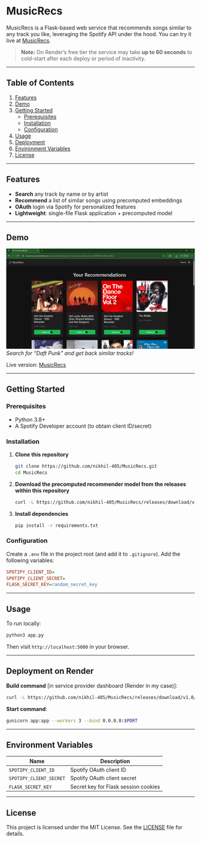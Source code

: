 # MusicRecs

MusicRecs is a Flask-based web service that recommends songs similar to any track you like, leveraging the Spotify API under the hood. You can try it live at [MusicRecs](https://musicrecs.onrender.com/).

> **Note:** On Render’s free tier the service may take **up to 60 seconds** to cold-start after each deploy or period of inactivity.

---

## Table of Contents

1. [Features](#features)  
2. [Demo](#demo)  
3. [Getting Started](#getting-started)  
   - [Prerequisites](#prerequisites)  
   - [Installation](#installation)  
   - [Configuration](#configuration)  
4. [Usage](#usage)  
5. [Deployment](#deployment)  
6. [Environment Variables](#environment-variables)
7. [License](#license)  

---

## Features

- **Search** any track by name or by artist  
- **Recommend** a list of similar songs using precomputed embeddings  
- **OAuth** login via Spotify for personalized features  
- **Lightweight**: single-file Flask application + precomputed model  

---

## Demo

![MusicRecs Screenshot](docs/musicrecs-demo.png)  
*Search for “Daft Punk” and get back similar tracks!*

Live version: [MusicRecs](https://musicrecs.onrender.com/)

---

## Getting Started

### Prerequisites

- Python 3.8+  
- A Spotify Developer account (to obtain client ID/secret)  

### Installation

1. **Clone this repository**  
   ```bash
   git clone https://github.com/nikhil-405/MusicRecs.git
   cd MusicRecs
   ```
2. **Download the precomputed recommender model from the releases within this repository**  
   ```bash
   curl -L https://github.com/nikhil-405/MusicRecs/releases/download/v1.0/recommender.pkl -o recommender.pkl
   ```

3. **Install dependencies**  
   ```bash
   pip install -r requirements.txt
   ```

### Configuration

Create a `.env` file in the project root (and add it to `.gitignore`). Add the following variables:

```ini
SPOTIPY_CLIENT_ID=
SPOTIPY_CLIENT_SECRET=
FLASK_SECRET_KEY=random_secret_key
```

---

## Usage

To run locally:

```bash
python3 app.py
```

Then visit `http://localhost:5000` in your browser.

---

## Deployment on Render

**Build command** [in service provider dashboard (Render in my case)]:

```bash
curl -L https://github.com/nikhil-405/MusicRecs/releases/download/v1.0/recommender.pkl   -o recommender.pkl && pip install -r requirements.txt
```

**Start command**:

```bash
gunicorn app:app --workers 3 --bind 0.0.0.0:$PORT
```

---

## Environment Variables

| Name                    | Description                                                    |
| ----------------------- | -------------------------------------------------------------- |
| `SPOTIPY_CLIENT_ID`     | Spotify OAuth client ID                                        |
| `SPOTIPY_CLIENT_SECRET` | Spotify OAuth client secret                                    |
| `FLASK_SECRET_KEY`      | Secret key for Flask session cookies                           |

---

## License
This project is licensed under the MIT License. See the [LICENSE](LICENSE) file for details.